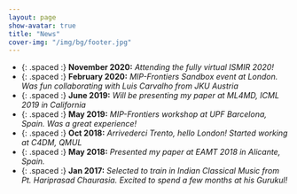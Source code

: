 ```yaml
---
layout: page
show-avatar: true
title: "News"
cover-img: "/img/bg/footer.jpg"
---
```

* {: .spaced :} **November 2020:** *Attending the fully virtual ISMIR 2020!* 
* {: .spaced :} **February 2020:** *MIP-Frontiers Sandbox event at London. Was fun collaborating with Luis Carvalho from JKU Austria*  
* {: .spaced :} **June 2019:** *Will be presenting my paper at ML4MD, ICML 2019 in California*
* {: .spaced :} **May 2019:** *MIP-Frontiers workshop at UPF Barcelona, Spain. Was a great experience!*
* {: .spaced :} **Oct 2018:** *Arrivederci Trento, hello London! Started working at C4DM, QMUL*  
* {: .spaced :} **May 2018:** *Presented my paper at EAMT 2018 in Alicante, Spain.*
* {: .spaced :} **Jan 2017:** *Selected to train in Indian Classical Music from Pt. Hariprasad Chaurasia. Excited to spend a few months at his Gurukul!*
